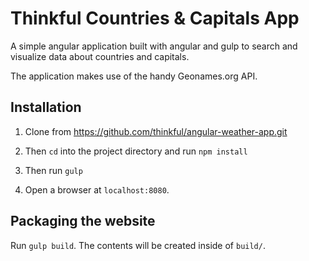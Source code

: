 # Thinkful Countries & Capitals App

A simple angular application built with angular and gulp
to search and visualize data about countries and capitals.

The application makes use of the handy Geonames.org API.

## Installation

1. Clone from https://github.com/thinkful/angular-weather-app.git

2. Then `cd` into the project directory and run `npm install`

3. Then run `gulp`

4. Open a browser at `localhost:8080`.

## Packaging the website

Run `gulp build`. The contents will be created inside of `build/`.

